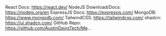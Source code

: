 React Docs: https://react.dev/
NodeJS Download/Docs: https://nodejs.org/en
ExpressJS Docs: https://expressjs.com/
MongoDB: https://www.mongodb.com/
TailwindCSS: https://tailwindcss.com/
shadcn: https://ui.shadcn.com/
GitHub Repo: https://github.com/AustinDavisTech/Me...
